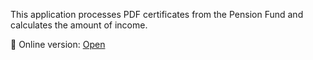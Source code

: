 This application processes PDF certificates from the Pension Fund and calculates the amount of income.


🔗 Online version: [Open](https://pfu-pdf-income-saazgpmzbrwyom5uaixjrk.streamlit.app/)
